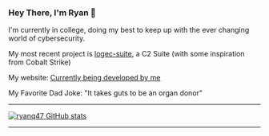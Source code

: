 ### Hey There, I'm Ryan 👋

I'm currently in college, doing my best to keep up with the ever changing world of cybersecurity.

My most recent project is [logec-suite](https://github.com/ryanq47/logec-suite), a C2 Suite (with some inspiration from Cobalt Strike)

My website: [Currently being developed by me](https://ryanq47.github.io/)

My Favorite Dad Joke: "It takes guts to be an organ donor"

--------------------------------------------------------------

[![ryanq47 GitHub stats](https://github-readme-stats.vercel.app/api?username=ryanq47)](https://github.com/ryanq47/github-readme-stats)


--------------------------------------------------------------
<!--
**ryanq47/ryanq47** is a ✨ _special_ ✨ repository because its `README.md` (this file) appears on your GitHub profile.

Here are some ideas to get you started:

- 🔭 I’m currently working on ...
- 🌱 I’m currently learning ...
- 👯 I’m looking to collaborate on ...
- 🤔 I’m looking for help with ...
- 💬 Ask me about ...
- 📫 How to reach me: ...
- 😄 Pronouns: ...
- ⚡ Fun fact: ...
-->
